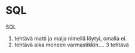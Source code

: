 # SQL
SQL
1. tehtävä matti ja maija nimellä löytyi, omalla ei.
2. tehtävä aika moneen varmastikkin....
3 tehtävä 
